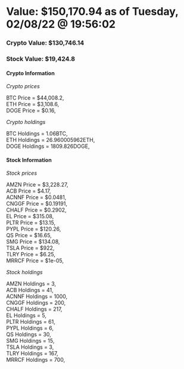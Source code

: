 # Value: $150,170.94 as of Tuesday, 02/08/22 @ 19:56:02 

### Crypto Value: $130,746.14

### Stock Value: $19,424.8

#### Crypto Information 
*Crypto prices* 

BTC Price = $44,008.2,  
ETH Price = $3,108.6,  
DOGE Price = $0.16,  


*Crypto holdings* 

BTC Holdings = 1.06BTC,  
ETH Holdings = 26.960005962ETH,  
DOGE Holdings = 1809.826DOGE,  


#### Stock Information 

*Stock prices* 

AMZN Price = $3,228.27,  
ACB Price = $4.17,  
ACNNF Price = $0.0481,  
CNGGF Price = $0.19191,  
CHALF Price = $0.2902,  
EL Price = $315.08,  
PLTR Price = $13.15,  
PYPL Price = $120.26,  
QS Price = $16.65,  
SMG Price = $134.08,  
TSLA Price = $922,  
TLRY Price = $6.25,  
MRRCF Price = $1e-05,  


*Stock holdings* 

AMZN Holdings = 3,  
ACB Holdings = 41,  
ACNNF Holdings = 1000,  
CNGGF Holdings = 200,  
CHALF Holdings = 217,  
EL Holdings = 5,  
PLTR Holdings = 61,  
PYPL Holdings = 6,  
QS Holdings = 30,  
SMG Holdings = 15,  
TSLA Holdings = 3,  
TLRY Holdings = 167,  
MRRCF Holdings = 700,  


